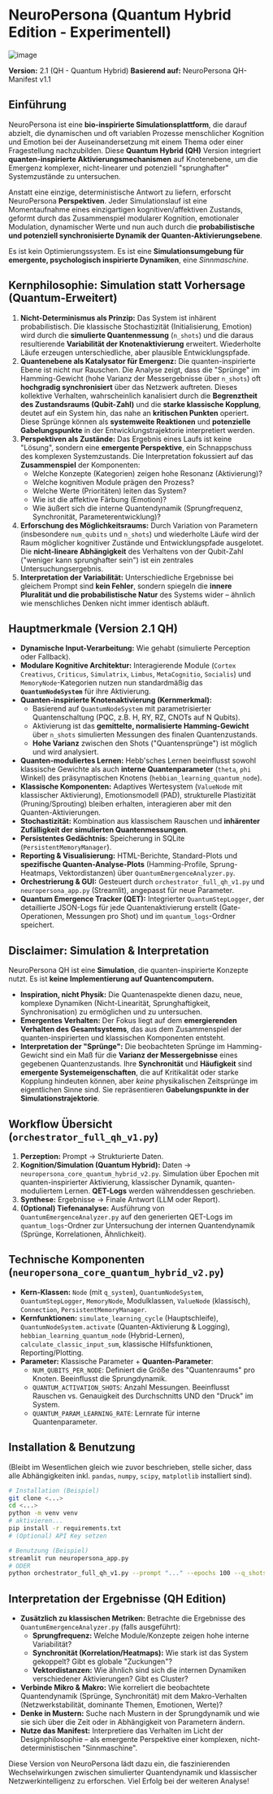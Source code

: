 
# NeuroPersona (Quantum Hybrid Edition - Experimentell)
![image](https://github.com/user-attachments/assets/b8b36e59-c54a-4733-a678-a7d50fb2c180)

**Version:** 2.1 (QH - Quantum Hybrid)
**Basierend auf:** NeuroPersona QH-Manifest v1.1

## Einführung

NeuroPersona ist eine **bio-inspirierte Simulationsplattform**, die darauf abzielt, die dynamischen und oft variablen Prozesse menschlicher Kognition und Emotion bei der Auseinandersetzung mit einem Thema oder einer Fragestellung nachzubilden. Diese **Quantum Hybrid (QH)** Version integriert **quanten-inspirierte Aktivierungsmechanismen** auf Knotenebene, um die Emergenz komplexer, nicht-linearer und potenziell "sprunghafter" Systemzustände zu untersuchen.

Anstatt eine einzige, deterministische Antwort zu liefern, erforscht NeuroPersona **Perspektiven**. Jeder Simulationslauf ist eine Momentaufnahme eines einzigartigen kognitiven/affektiven Zustands, geformt durch das Zusammenspiel modularer Kognition, emotionaler Modulation, dynamischer Werte und nun auch durch die **probabilistische und potenziell synchronisierte Dynamik der Quanten-Aktivierungsebene**.

Es ist kein Optimierungssystem. Es ist eine **Simulationsumgebung für emergente, psychologisch inspirierte Dynamiken**, eine *Sinnmaschine*.

## Kernphilosophie: Simulation statt Vorhersage (Quantum-Erweitert)

1.  **Nicht-Determinismus als Prinzip:** Das System ist inhärent probabilistisch. Die klassische Stochastizität (Initialisierung, Emotion) wird durch die **simulierte Quantenmessung** (`n_shots`) und die daraus resultierende **Variabilität der Knotenaktivierung** erweitert. Wiederholte Läufe erzeugen unterschiedliche, aber plausible Entwicklungspfade.
2.  **Quantenebene als Katalysator für Emergenz:** Die quanten-inspirierte Ebene ist nicht nur Rauschen. Die Analyse zeigt, dass die "Sprünge" im Hamming-Gewicht (hohe Varianz der Messergebnisse über `n_shots`) oft **hochgradig synchronisiert** über das Netzwerk auftreten. Dieses kollektive Verhalten, wahrscheinlich kanalisiert durch die **Begrenztheit des Zustandsraums (Qubit-Zahl)** und die **starke klassische Kopplung**, deutet auf ein System hin, das nahe an **kritischen Punkten** operiert. Diese Sprünge können als **systemweite Reaktionen** und **potenzielle Gabelungspunkte** in der Entwicklungstrajektorie interpretiert werden.
3.  **Perspektiven als Zustände:** Das Ergebnis eines Laufs ist keine "Lösung", sondern eine **emergente Perspektive**, ein Schnappschuss des komplexen Systemzustands. Die Interpretation fokussiert auf das **Zusammenspiel** der Komponenten:
    *   Welche Konzepte (Kategorien) zeigen hohe Resonanz (Aktivierung)?
    *   Welche kognitiven Module prägen den Prozess?
    *   Welche Werte (Prioritäten) leiten das System?
    *   Wie ist die affektive Färbung (Emotion)?
    *   Wie äußert sich die interne Quantendynamik (Sprungfrequenz, Synchronität, Parameterentwicklung)?
4.  **Erforschung des Möglichkeitsraums:** Durch Variation von Parametern (insbesondere `num_qubits` und `n_shots`) und wiederholte Läufe wird der Raum möglicher kognitiver Zustände und Entwicklungspfade ausgelotet. Die **nicht-lineare Abhängigkeit** des Verhaltens von der Qubit-Zahl ("weniger kann sprunghafter sein") ist ein zentrales Untersuchungsergebnis.
5.  **Interpretation der Variabilität:** Unterschiedliche Ergebnisse bei gleichem Prompt sind **kein Fehler**, sondern spiegeln die **innere Pluralität und die probabilistische Natur** des Systems wider – ähnlich wie menschliches Denken nicht immer identisch abläuft.

## Hauptmerkmale (Version 2.1 QH)

*   **Dynamische Input-Verarbeitung:** Wie gehabt (simulierte Perception oder Fallback).
*   **Modulare Kognitive Architektur:** Interagierende Module (`Cortex Creativus`, `Criticus`, `Simulatrix`, `Limbus`, `MetaCognitio`, `Socialis`) und `MemoryNode`-Kategorien nutzen nun standardmäßig das **`QuantumNodeSystem`** für ihre Aktivierung.
*   **Quanten-inspirierte Knotenaktivierung (Kernmerkmal):**
    *   Basierend auf `QuantumNodeSystem` mit parametrisierter Quantenschaltung (PQC, z.B. H, RY, RZ, CNOTs auf N Qubits).
    *   Aktivierung ist das **gemittelte, normalisierte Hamming-Gewicht** über `n_shots` simulierten Messungen des finalen Quantenzustands.
    *   **Hohe Varianz** zwischen den Shots ("Quantensprünge") ist möglich und wird analysiert.
*   **Quanten-moduliertes Lernen:** Hebb'sches Lernen beeinflusst sowohl klassische Gewichte als auch **interne Quantenparameter** (`theta`, `phi` Winkel) des präsynaptischen Knotens (`hebbian_learning_quantum_node`).
*   **Klassische Komponenten:** Adaptives Wertesystem (`ValueNode` mit klassischer Aktivierung), Emotionsmodell (PAD), strukturelle Plastizität (Pruning/Sprouting) bleiben erhalten, interagieren aber mit den Quanten-Aktivierungen.
*   **Stochastizität:** Kombination aus klassischem Rauschen und **inhärenter Zufälligkeit der simulierten Quantenmessungen**.
*   **Persistentes Gedächtnis:** Speicherung in SQLite (`PersistentMemoryManager`).
*   **Reporting & Visualisierung:** HTML-Berichte, Standard-Plots und **spezifische Quanten-Analyse-Plots** (Hamming-Profile, Sprung-Heatmaps, Vektordistanzen) über `QuantumEmergenceAnalyzer.py`.
*   **Orchestrierung & GUI:** Gesteuert durch `orchestrator_full_qh_v1.py` und `neuropersona_app.py` (Streamlit), angepasst für neue Parameter.
*   **Quantum Emergence Tracker (QET):** Integrierter `QuantumStepLogger`, der detaillierte JSON-Logs für jede Quantenaktivierung erstellt (Gate-Operationen, Messungen pro Shot) und im `quantum_logs`-Ordner speichert.

## **Disclaimer: Simulation & Interpretation**

NeuroPersona QH ist eine **Simulation**, die quanten-inspirierte Konzepte nutzt. Es ist **keine Implementierung auf Quantencomputern.**

*   **Inspiration, nicht Physik:** Die Quantenaspekte dienen dazu, neue, komplexe Dynamiken (Nicht-Linearität, Sprunghaftigkeit, Synchronisation) zu ermöglichen und zu untersuchen.
*   **Emergentes Verhalten:** Der Fokus liegt auf dem **emergierenden Verhalten des Gesamtsystems**, das aus dem Zusammenspiel der quanten-inspirierten und klassischen Komponenten entsteht.
*   **Interpretation der "Sprünge":** Die beobachteten Sprünge im Hamming-Gewicht sind ein Maß für die **Varianz der Messergebnisse** eines gegebenen Quantenzustands. Ihre **Synchronität** und **Häufigkeit** sind **emergente Systemeigenschaften**, die auf Kritikalität oder starke Kopplung hindeuten können, aber *keine* physikalischen Zeitsprünge im eigentlichen Sinne sind. Sie repräsentieren **Gabelungspunkte in der Simulationstrajektorie**.

## Workflow Übersicht (`orchestrator_full_qh_v1.py`)

1.  **Perzeption:** Prompt -> Strukturierte Daten.
2.  **Kognition/Simulation (Quantum Hybrid):** Daten -> `neuropersona_core_quantum_hybrid_v2.py`. Simulation über Epochen mit quanten-inspirierter Aktivierung, klassischer Dynamik, quanten-moduliertem Lernen. **QET-Logs** werden währenddessen geschrieben.
3.  **Synthese:** Ergebnisse -> Finale Antwort (LLM oder Report).
4.  **(Optional) Tiefenanalyse:** Ausführung von `QuantumEmergenceAnalyzer.py` auf den generierten QET-Logs im `quantum_logs`-Ordner zur Untersuchung der internen Quantendynamik (Sprünge, Korrelationen, Ähnlichkeit).

## Technische Komponenten (`neuropersona_core_quantum_hybrid_v2.py`)

*   **Kern-Klassen:** `Node` (mit `q_system`), `QuantumNodeSystem`, `QuantumStepLogger`, `MemoryNode`, Modulklassen, `ValueNode` (klassisch), `Connection`, `PersistentMemoryManager`.
*   **Kernfunktionen:** `simulate_learning_cycle` (Hauptschleife), `QuantumNodeSystem.activate` (Quanten-Aktivierung & Logging), `hebbian_learning_quantum_node` (Hybrid-Lernen), `calculate_classic_input_sum`, klassische Hilfsfunktionen, Reporting/Plotting.
*   **Parameter:** Klassische Parameter + **Quanten-Parameter**:
    *   `NUM_QUBITS_PER_NODE`: Definiert die Größe des "Quantenraums" pro Knoten. Beeinflusst die Sprungdynamik.
    *   `QUANTUM_ACTIVATION_SHOTS`: Anzahl Messungen. Beeinflusst Rauschen vs. Genauigkeit des Durchschnitts UND den "Druck" im System.
    *   `QUANTUM_PARAM_LEARNING_RATE`: Lernrate für interne Quantenparameter.

## Installation & Benutzung

(Bleibt im Wesentlichen gleich wie zuvor beschrieben, stelle sicher, dass alle Abhängigkeiten inkl. `pandas`, `numpy`, `scipy`, `matplotlib` installiert sind).

```bash
# Installation (Beispiel)
git clone <...>
cd <...>
python -m venv venv
# aktivieren...
pip install -r requirements.txt
# (Optional) API Key setzen

# Benutzung (Beispiel)
streamlit run neuropersona_app.py
# ODER
python orchestrator_full_qh_v1.py --prompt "..." --epochs 100 --q_shots 30 --q_lr 0.01
```

## Interpretation der Ergebnisse (QH Edition)

*   **Zusätzlich zu klassischen Metriken:** Betrachte die Ergebnisse des `QuantumEmergenceAnalyzer.py` (falls ausgeführt):
    *   **Sprungfrequenz:** Welche Module/Konzepte zeigen hohe interne Variabilität?
    *   **Synchronität (Korrelation/Heatmaps):** Wie stark ist das System gekoppelt? Gibt es globale "Zuckungen"?
    *   **Vektordistanzen:** Wie ähnlich sind sich die internen Dynamiken verschiedener Aktivierungen? Gibt es Cluster?
*   **Verbinde Mikro & Makro:** Wie korreliert die beobachtete Quantendynamik (Sprünge, Synchronität) mit dem Makro-Verhalten (Netzwerkstabilität, dominante Themen, Emotionen, Werte)?
*   **Denke in Mustern:** Suche nach Mustern in der Sprungdynamik und wie sie sich über die Zeit oder in Abhängigkeit von Parametern ändern.
*   **Nutze das Manifest:** Interpretiere das Verhalten im Licht der Designphilosophie – als emergente Perspektive einer komplexen, nicht-deterministischen "Sinnmaschine".

Diese Version von NeuroPersona lädt dazu ein, die faszinierenden Wechselwirkungen zwischen simulierter Quantendynamik und klassischer Netzwerkintelligenz zu erforschen. Viel Erfolg bei der weiteren Analyse!

